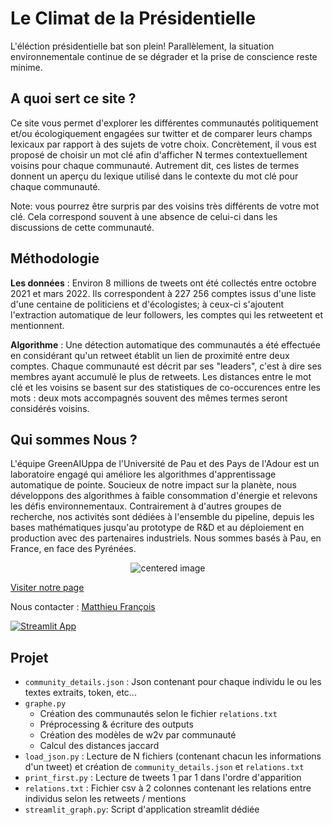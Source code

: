 # Le Climat de la Présidentielle

L'éléction présidentielle bat son plein! Parallèlement, la situation environnementale continue de se 
dégrader et la prise de conscience reste minime.

## A quoi sert ce site ?

Ce site vous permet d'explorer les différentes communautés politiquement et/ou écologiquement engagées 
sur twitter et de comparer leurs champs lexicaux par rapport à des sujets de votre choix. Concrètement, 
il vous est proposé de choisir un mot clé afin d'afficher N termes contextuellement voisins pour chaque 
communauté. Autrement dit, ces listes de termes donnent un aperçu du lexique utilisé dans le contexte du 
mot clé pour chaque communauté.

Note: vous pourrez être surpris par des voisins très différents de votre mot clé. Cela correspond souvent 
à une absence de celui-ci dans les discussions de cette communauté.


## Méthodologie
**Les données** : Environ 8 millions de tweets ont été collectés entre octobre 2021 et mars 2022. Ils 
correspondent à 227 256 comptes issus d'une liste d'une centaine de politiciens et d'écologistes; à 
ceux-ci s'ajoutent l'extraction automatique de leur followers, les comptes qui les retweetent et mentionnent.

**Algorithme** : Une détection automatique des communautés a été effectuée en considérant qu'un retweet 
établit un lien de proximité entre deux comptes. Chaque communauté est décrit par ses "leaders", c'est 
à dire ses membres ayant accumulé le plus de retweets. Les distances entre le mot clé et les voisins se 
basent sur des statistiques de co-occurences entre les mots : deux mots accompagnés souvent des mêmes 
termes seront considérés voisins.

## Qui sommes Nous ? 

L'équipe GreenAIUppa de l'Université de Pau et des Pays de l'Adour est un laboratoire engagé qui améliore 
les algorithmes d'apprentissage automatique de pointe. Soucieux de notre impact sur la planète, nous 
développons des algorithmes à faible consommation d'énergie et relevons les défis environnementaux. 
Contrairement à d'autres groupes de recherche, nos activités sont dédiées à l'ensemble du pipeline, 
depuis les bases mathématiques jusqu'au prototype de R&D et au déploiement en production avec des partenaires 
industriels. Nous sommes basés à Pau, en France, en face des Pyrénées.         

<center>
    <img src="https://miro.medium.com/max/700/0*X36NgC4u0VJBQwF6.png"  alt="centered image" style="text-align: center;">
</center>

[Visiter notre page](https://greenai-uppa.github.io/) 

Nous contacter : [Matthieu François](mailto:matthieu.francois@yahoo.fr)

[![Streamlit App](https://static.streamlit.io/badges/streamlit_badge_black_white.svg)](https://share.streamlit.io/matfrancois/social_computing/main/streamlit_graph.py)

## Projet

- `community_details.json` : Json contenant pour chaque individu le ou les textes extraits, token, etc...
- `graphe.py` 
  - Création des communautés selon le fichier `relations.txt` 
  - Préprocessing & écriture des outputs
  - Création des modèles de w2v par communauté
  - Calcul des distances jaccard
- `load_json.py` : Lecture de N fichiers (contenant chacun les informations d'un tweet) et création de `community_details.json` et `relations.txt`
- `print_first.py` : Lecture de tweets 1 par 1 dans l'ordre d'apparition
- `relations.txt` : Fichier csv à 2 colonnes contenant les relations entre individus selon les retweets / mentions
- `streamlit_graph.py`: Script d'application streamlit dédiée
